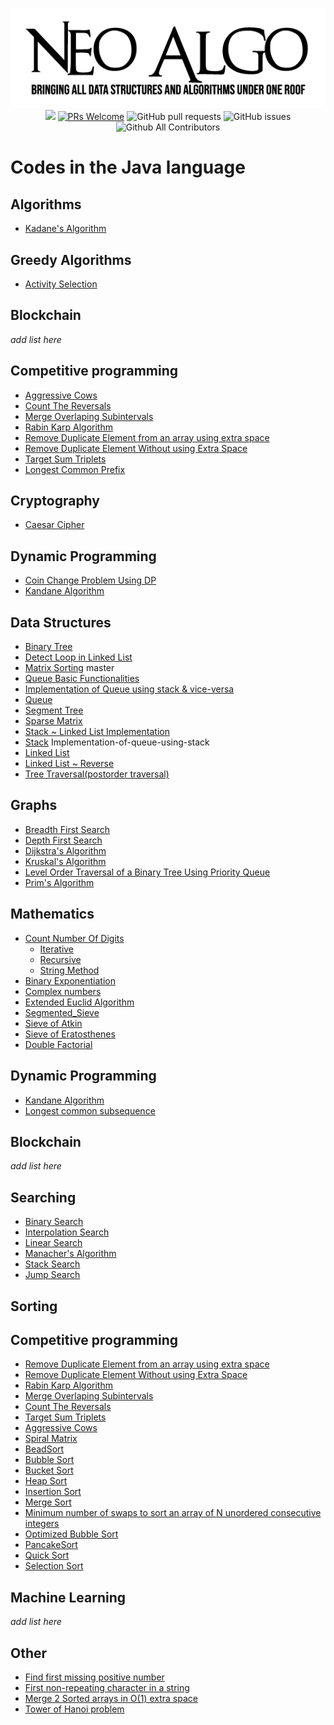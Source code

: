 <p align="center">
    <img src="../img/neo_algo.png"><br>
    <img src="https://img.shields.io/github/license/tesseractcoding/neoalgo?style=flat">
    <a href="http://makeapullrequest.com" target="_blank"><img src="https://img.shields.io/badge/PRs-welcome-brightgreen.svg?style=flat" alt="PRs Welcome"></a>
    <img alt="GitHub pull requests" src="https://img.shields.io/github/issues-pr/tesseractcoding/neoalgo">
    <img alt="GitHub issues" src="https://img.shields.io/github/issues/tesseractcoding/neoalgo">
    <img alt="Github All Contributors" src="https://img.shields.io/github/all-contributors/tesseractcoding/neoalgo">
</p>

# Codes in the Java language

## Algorithms

* [Kadane's Algorithm](Algorithms/kadanes_Java.java)

## Greedy Algorithms

* [Activity Selection](Greedy_Algorithms/Active_Selection.java)

## Blockchain

_add list here_

## Competitive programming

* [Aggressive Cows](cp/AggressiveCows.java)
* [Count The Reversals](cp/Count_The_Reversals.java)
* [Merge Overlaping Subintervals](cp/MergeOverlappingArray.java)
* [Rabin Karp Algorithm](cp/Rabin_Karp.java)
* [Remove Duplicate Element from an array using extra space](cp/RemoveDuplicateElement.java)
* [Remove Duplicate Element Without using Extra Space](cp/RemoveDuplicateElementWithoutExtraSpace.java)
* [Target Sum Triplets](cp/target_sum_triplets.java)
* [Longest Common Prefix](cp/Longest_Common_Prefix.java)

## Cryptography

* [Caesar Cipher](cryptography/ceaserCipher.java)

## Dynamic Programming

* [Coin Change Problem Using DP](dp/CoinChangeUsingDp.java)
* [Kandane Algorithm](dp/Kadane_Algorithm.java)

## Data Structures

* [Binary Tree](ds/Binary_Tree.java)
* [Detect Loop in Linked List](DetectLoopLL.java)
* [Matrix Sorting](ds/MatrixSorting.java) master
* [Queue Basic Functionalities](ds/queue.java)
* [Implementation of Queue using stack & vice-versa](ds/QueueandStack.java)
* [Queue](ds/Queuell.java)
* [Segment Tree](ds/SegmentTree.java)
* [Sparse Matrix](ds/SparseMatrix.java)
* [Stack ~ Linked List Implementation](ds/Stack.java)
* [Stack](ds/Stackll.java) Implementation-of-queue-using-stack
* [Linked List](ds/linkedList.java )
* [Linked List ~ Reverse](ds/linkedListReverse.java )
* [Tree Traversal(postorder traversal)](ds/postorder_Traversal.java)

## Graphs

* [Breadth First Search](graphs/BFS.java)
* [Depth First Search](graphs/DFS.java)
* [Dijkstra's Algorithm](graphs/Dijkstra.java)
* [Kruskal's Algorithm](graphs/Kruskal_Algorithm.java)
* [Level Order Traversal of a Binary Tree Using Priority Queue](graphs/LevelOrderTraversalInQueue.java)
* [Prim's Algorithm](graphs/Prim_Algorithm.java)

## Mathematics

* [Count Number Of Digits](math/countDigits)
  * [Iterative](countDigits/iterative.java)
  * [Recursive](countDigits/recursive.java)
  * [String Method](countDigits/stringmethod.java)
* [Binary Exponentiation](math/Binary_Exponentiation.java)
* [Complex numbers](math/Complex.java)
* [Extended Euclid Algorithm](math/ExtendedEuclidAlgo.java)
* [Segmented_Sieve](math/Segmented_Sieve.java)
* [Sieve of Atkin](math/sieveOfAtkin.java)
* [Sieve of Eratosthenes](math/SieveOfEratosthenes.java)
* [Double Factorial](math/DoubleFactorial.java)


## Dynamic Programming
* [Kandane Algorithm](dp/Kadane_Algorithm.java)
* [Longest common subsequence](dp/LCS.java)
## Blockchain
_add list here_
## Searching

* [Binary Search](search/Binary_search.java)
* [Interpolation Search](search/Interpolation_search.java)
* [Linear Search](search/Linear_search.java)
* [Manacher's Algorithm](search/ManacherAlgorithm.java)
* [Stack Search](search/Stack_Search.java)
* [Jump Search](search/jumpSearch.java)

## Sorting

## Competitive programming
* [Remove Duplicate Element from an array using extra space](cp/RemoveDuplicateElement.java)
* [Remove Duplicate Element Without using Extra Space](cp/RemoveDuplicateElementWithoutExtraSpace.java)
* [Rabin Karp Algorithm](cp/Rabin_Karp.java)
* [Merge Overlaping Subintervals](cp/MergeOverlappingArray.java)
* [Count The Reversals](cp/Count_The_Reversals.java)
* [Target Sum Triplets](cp/target_sum_triplets.java)
* [Aggressive Cows](cp/AggressiveCows.java)
* [Spiral Matrix](cp/Spiral_Matrix.java)
* [BeadSort](sort/BeadSort.java)
* [Bubble Sort](sort/BubbleSort.java)
* [Bucket Sort](sort/BucketSort.java)
* [Heap Sort](sort/HeapSort.java)
* [Insertion Sort](sort/InsertionSort.java)
* [Merge Sort](sort/Merge_sort.java)
* [Minimum number of swaps to sort an array of N unordered consecutive integers](sort/MinimumSwapsForNIntegers.java)
* [Optimized Bubble Sort](sort/OptimizedBubbleSort.java)
* [PancakeSort](sort/PancakeSort.java)
* [Quick Sort](sort/QuickSort.java)
* [Selection Sort](sort/SelectionSort.java)

## Machine Learning

_add list here_

## Other

* [Find first missing positive number](other/FirstMissingPositiveNumber.java)
* [First non-repeating character in a string](other/FirstNonRepeatingChar.java)
* [Merge 2 Sorted arrays in O(1) extra space](other/MergeSortedArrays.java)
* [Tower of Hanoi problem](other/TowerOfHanoi.java)

